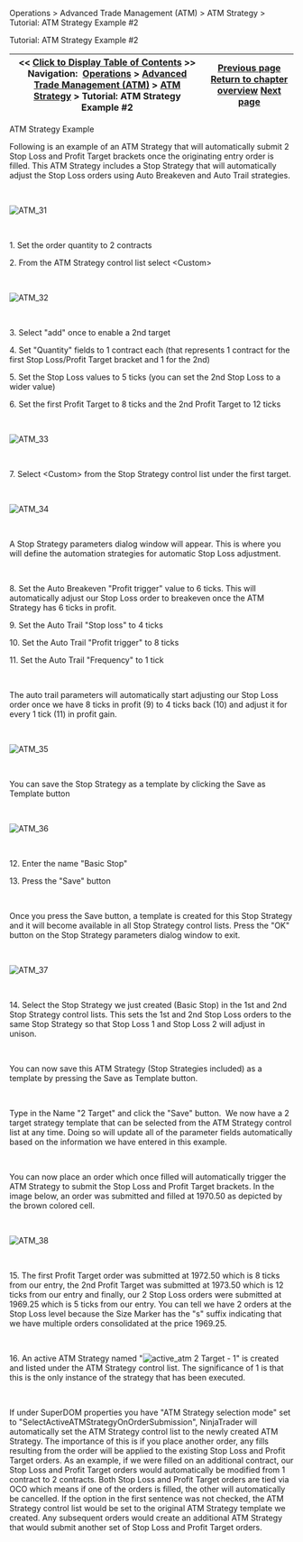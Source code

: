 ﻿


Operations \> Advanced Trade Management (ATM) \> ATM Strategy \> Tutorial: ATM Strategy Example \#2






















Tutorial: ATM Strategy Example \#2







| \<\< [Click to Display Table of Contents](tutorial_atm_strategy_example2.md) \>\> **Navigation:**     [Operations](operations.md) \> [Advanced Trade Management (ATM)](advanced_trade_management_atm.md) \> [ATM Strategy](atm_strategy.md) \> Tutorial: ATM Strategy Example \#2 | [Previous page](tutorial_atm_strategy_example_.md) [Return to chapter overview](atm_strategy.md) [Next page](advanced_options.md) |
| --- | --- |











ATM Strategy Example


Following is an example of an ATM Strategy that will automatically submit 2 Stop Loss and Profit Target brackets once the originating entry order is filled. This ATM Strategy includes a Stop Strategy that will automatically adjust the Stop Loss orders using Auto Breakeven and Auto Trail strategies.


 


![ATM_31](atm_31.png)


 


1\. Set the order quantity to 2 contracts


2\. From the ATM Strategy control list select \<Custom\>


 


![ATM_32](atm_32.png)


 


3\. Select "add" once to enable a 2nd target


4\. Set "Quantity" fields to 1 contract each (that represents 1 contract for the first Stop Loss/Profit Target bracket and 1 for the 2nd)


5\. Set the Stop Loss values to 5 ticks (you can set the 2nd Stop Loss to a wider value)


6\. Set the first Profit Target to 8 ticks and the 2nd Profit Target to 12 ticks


 


![ATM_33](atm_33.png)


 


7\. Select \<Custom\> from the Stop Strategy control list under the first target.


 


![ATM_34](atm_34.png)


 


A Stop Strategy parameters dialog window will appear. This is where you will define the automation strategies for automatic Stop Loss adjustment.


 


8\. Set the Auto Breakeven "Profit trigger" value to 6 ticks. This will automatically adjust our Stop Loss order to breakeven once the ATM Strategy has 6 ticks in profit.


9\. Set the Auto Trail "Stop loss" to 4 ticks


10\. Set the Auto Trail "Profit trigger" to 8 ticks


11\. Set the Auto Trail "Frequency" to 1 tick


 


The auto trail parameters will automatically start adjusting our Stop Loss order once we have 8 ticks in profit (9\) to 4 ticks back (10\) and adjust it for every 1 tick (11\) in profit gain.


 


![ATM_35](atm_35.png)


 


You can save the Stop Strategy as a template by clicking the Save as Template button


 


![ATM_36](atm_36.png)


 


12\. Enter the name "Basic Stop"


13\. Press the "Save" button


 


Once you press the Save button, a template is created for this Stop Strategy and it will become available in all Stop Strategy control lists. Press the "OK" button on the Stop Strategy parameters dialog window to exit. 


 


![ATM_37](atm_37.png)


 


14\. Select the Stop Strategy we just created (Basic Stop) in the 1st and 2nd Stop Strategy control lists. This sets the 1st and 2nd Stop Loss orders to the same Stop Strategy so that Stop Loss 1 and Stop Loss 2 will adjust in unison.


 


You can now save this ATM Strategy (Stop Strategies included) as a template by pressing the Save as Template button.


 


Type in the Name "2 Target" and click the "Save" button.  We now have a 2 target strategy template that can be selected from the ATM Strategy control list at any time. Doing so will update all of the parameter fields automatically based on the information we have entered in this example.


 


You can now place an order which once filled will automatically trigger the ATM Strategy to submit the Stop Loss and Profit Target brackets. In the image below, an order was submitted and filled at 1970\.50 as depicted by the brown colored cell.


 


![ATM_38](atm_38.png)


 


15\. The first Profit Target order was submitted at 1972\.50 which is 8 ticks from our entry, the 2nd Profit Target was submitted at 1973\.50 which is 12 ticks from our entry and finally, our 2 Stop Loss orders were submitted at 1969\.25 which is 5 ticks from our entry. You can tell we have 2 orders at the Stop Loss level because the Size Marker has the "s" suffix indicating that we have multiple orders consolidated at the price 1969\.25\.


 


16\. An active ATM Strategy named "![active_atm](active_atm.png) 2 Target \- 1" is created and listed under the ATM Strategy control list. The significance of 1 is that this is the only instance of the strategy that has been executed.


 


If under SuperDOM properties you have "ATM Strategy selection mode" set to "SelectActiveATMStrategyOnOrderSubmission", NinjaTrader will automatically set the ATM Strategy control list to the newly created ATM Strategy. The importance of this is if you place another order, any fills resulting from the order will be applied to the existing Stop Loss and Profit Target orders. As an example, if we were filled on an additional contract, our Stop Loss and Profit Target orders would automatically be modified from 1 contract to 2 contracts. Both Stop Loss and Profit Target orders are tied via OCO which means if one of the orders is filled, the other will automatically be cancelled. If the option in the first sentence was not checked, the ATM Strategy control list would be set to the original ATM Strategy template we created. Any subsequent orders would create an additional ATM Strategy that would submit another set of Stop Loss and Profit Target orders.








